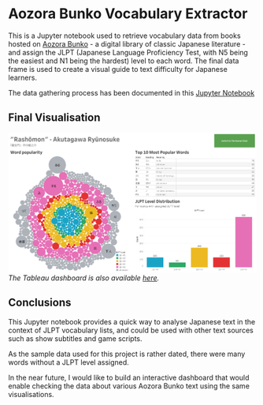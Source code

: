 # Aozora Bunko Vocabulary Extractor
This is a Jupyter notebook used to retrieve vocabulary data from books hosted on [Aozora Bunko](https://www.aozora.gr.jp/) - a digital library of classic Japanese literature - and assign the JLPT (Japanese Language Proficiency Test, with N5 being the easiest and N1 being the hardest) level to each word. The final data frame is used to create a visual guide to text difficulty for Japanese learners.

The data gathering process has been documented in this [Jupyter Notebook](./aozora-word-extractor.ipynb)

## Final Visualisation
![](./Rashomon.png)
*The Tableau dashboard is also available [here](https://public.tableau.com/app/profile/tomasz.jagie.owicz/viz/JapaneseClassicLiteratureJLPTVocabularyAnalysis/Rashomon).*

## Conclusions
This Jupyter notebook provides a quick way to analyse Japanese text in the context of JLPT vocabulary lists, and could be used with other text sources such as show subtitles and game scripts.

As the sample data used for this project is rather dated, there were many words without a JLPT level assigned.

In the near future, I would like to build an interactive dashboard that would enable checking the data about various Aozora Bunko text using the same visualisations. 
